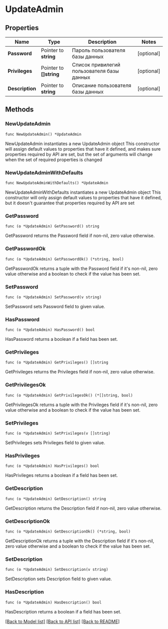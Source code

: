 # UpdateAdmin

## Properties

Name | Type | Description | Notes
------------ | ------------- | ------------- | -------------
**Password** | Pointer to **string** | Пароль пользователя базы данных | [optional] 
**Privileges** | Pointer to **[]string** | Список привилегий пользователя базы данных | [optional] 
**Description** | Pointer to **string** | Описание пользователя базы данных | [optional] 

## Methods

### NewUpdateAdmin

`func NewUpdateAdmin() *UpdateAdmin`

NewUpdateAdmin instantiates a new UpdateAdmin object
This constructor will assign default values to properties that have it defined,
and makes sure properties required by API are set, but the set of arguments
will change when the set of required properties is changed

### NewUpdateAdminWithDefaults

`func NewUpdateAdminWithDefaults() *UpdateAdmin`

NewUpdateAdminWithDefaults instantiates a new UpdateAdmin object
This constructor will only assign default values to properties that have it defined,
but it doesn't guarantee that properties required by API are set

### GetPassword

`func (o *UpdateAdmin) GetPassword() string`

GetPassword returns the Password field if non-nil, zero value otherwise.

### GetPasswordOk

`func (o *UpdateAdmin) GetPasswordOk() (*string, bool)`

GetPasswordOk returns a tuple with the Password field if it's non-nil, zero value otherwise
and a boolean to check if the value has been set.

### SetPassword

`func (o *UpdateAdmin) SetPassword(v string)`

SetPassword sets Password field to given value.

### HasPassword

`func (o *UpdateAdmin) HasPassword() bool`

HasPassword returns a boolean if a field has been set.

### GetPrivileges

`func (o *UpdateAdmin) GetPrivileges() []string`

GetPrivileges returns the Privileges field if non-nil, zero value otherwise.

### GetPrivilegesOk

`func (o *UpdateAdmin) GetPrivilegesOk() (*[]string, bool)`

GetPrivilegesOk returns a tuple with the Privileges field if it's non-nil, zero value otherwise
and a boolean to check if the value has been set.

### SetPrivileges

`func (o *UpdateAdmin) SetPrivileges(v []string)`

SetPrivileges sets Privileges field to given value.

### HasPrivileges

`func (o *UpdateAdmin) HasPrivileges() bool`

HasPrivileges returns a boolean if a field has been set.

### GetDescription

`func (o *UpdateAdmin) GetDescription() string`

GetDescription returns the Description field if non-nil, zero value otherwise.

### GetDescriptionOk

`func (o *UpdateAdmin) GetDescriptionOk() (*string, bool)`

GetDescriptionOk returns a tuple with the Description field if it's non-nil, zero value otherwise
and a boolean to check if the value has been set.

### SetDescription

`func (o *UpdateAdmin) SetDescription(v string)`

SetDescription sets Description field to given value.

### HasDescription

`func (o *UpdateAdmin) HasDescription() bool`

HasDescription returns a boolean if a field has been set.


[[Back to Model list]](../README.md#documentation-for-models) [[Back to API list]](../README.md#documentation-for-api-endpoints) [[Back to README]](../README.md)


